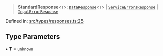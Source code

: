 > **StandardResponse**\<`T`\>: [`DataResponse`](api/type-aliases%5CDataResponse.md)\<`T`\> \| [`ServiceErrorsResponse`](api/type-aliases%5CServiceErrorsResponse.md) \| [`InputErrorResponse`](api/interfaces%5CInputErrorResponse.md)

Defined in: [src/types/responses.ts:25](https://github.com/bhavjitChauhan/khan-api/blob/67d30ab4498111952301bcaddbef9a132bf75105/src/types/responses.ts#L25)

## Type Parameters

• **T** = `unknown`

